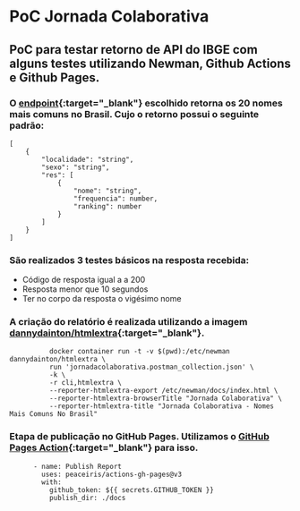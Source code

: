 # PoC Jornada Colaborativa
  
## PoC para testar retorno de API do IBGE com alguns testes utilizando Newman, Github Actions e Github Pages.  
  

### O [endpoint](https://servicodados.ibge.gov.br/api/docs/nomes?versao=2){:target="_blank"} escolhido retorna os 20 nomes mais comuns no Brasil. Cujo o retorno possui o seguinte padrão:
```
[
    {
        "localidade": "string",
        "sexo": "string",
        "res": [
            {
                "nome": "string",
                "frequencia": number,
                "ranking": number
            }
        ]
    }
]
```  
  
### São realizados 3 testes básicos na resposta recebida:
- Código de resposta igual a a 200
- Resposta menor que 10 segundos
- Ter no corpo da resposta o vigésimo nome  
  
### A criação do relatório é realizada utilizando a imagem [dannydainton/htmlextra](https://github.com/DannyDainton/newman-reporter-htmlextra){:target="_blank"}. 
  
```console
          docker container run -t -v $(pwd):/etc/newman dannydainton/htmlextra \
          run 'jornadacolaborativa.postman_collection.json' \
          -k \
          -r cli,htmlextra \
          --reporter-htmlextra-export /etc/newman/docs/index.html \
          --reporter-htmlextra-browserTitle "Jornada Colaborativa" \
          --reporter-htmlextra-title "Jornada Colaborativa - Nomes Mais Comuns No Brasil"
```  
  
### Etapa de publicação no GitHub Pages. Utilizamos o [GitHub Pages Action](https://github.com/marketplace/actions/github-pages-action){:target="_blank"} para isso.
```console
      - name: Publish Report
        uses: peaceiris/actions-gh-pages@v3
        with:
          github_token: ${{ secrets.GITHUB_TOKEN }}
          publish_dir: ./docs
```